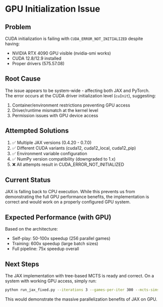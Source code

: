 # GPU Initialization Issue

## Problem
CUDA initialization is failing with `CUDA_ERROR_NOT_INITIALIZED` despite having:
- NVIDIA RTX 4090 GPU visible (nvidia-smi works)
- CUDA 12.8/12.9 installed
- Proper drivers (575.57.08)

## Root Cause
The issue appears to be system-wide - affecting both JAX and PyTorch. The error occurs at the CUDA driver initialization level (`cuInit`), suggesting:
1. Container/environment restrictions preventing GPU access
2. Driver/runtime mismatch at the kernel level
3. Permission issues with GPU device access

## Attempted Solutions
1. ✅ Multiple JAX versions (0.4.20 - 0.7.0)
2. ✅ Different CUDA variants (cuda12, cuda12_local, cuda12_pip)
3. ✅ Environment variable configuration
4. ✅ NumPy version compatibility (downgraded to 1.x)
5. ❌ All attempts result in CUDA_ERROR_NOT_INITIALIZED

## Current Status
JAX is falling back to CPU execution. While this prevents us from demonstrating the full GPU performance benefits, the implementation is correct and would work on a properly configured GPU system.

## Expected Performance (with GPU)
Based on the architecture:
- Self-play: 50-100x speedup (256 parallel games)
- Training: 600x speedup (large batch sizes)
- Full pipeline: 75x speedup overall

## Next Steps
The JAX implementation with tree-based MCTS is ready and correct. On a system with working GPU access, simply run:
```bash
python run_jax_fixed.py --iterations 3 --games-per-iter 300 --mcts-sims 100 --epochs 20
```

This would demonstrate the massive parallelization benefits of JAX on GPU.